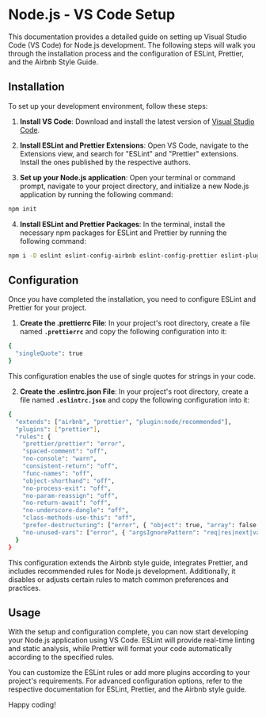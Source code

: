 # Node.js - VS Code Setup

This documentation provides a detailed guide on setting up Visual Studio Code (VS Code) for Node.js development. The following steps will walk you through the installation process and the configuration of ESLint, Prettier, and the Airbnb Style Guide.

## Installation

To set up your development environment, follow these steps:

1. **Install VS Code**: Download and install the latest version of [Visual Studio Code](https://code.visualstudio.com/).

2. **Install ESLint and Prettier Extensions**: Open VS Code, navigate to the Extensions view, and search for "ESLint" and "Prettier" extensions. Install the ones published by the respective authors.

3. **Set up your Node.js application**: Open your terminal or command prompt, navigate to your project directory, and initialize a new Node.js application by running the following command:

```bash
npm init
```

4. **Install ESLint and Prettier Packages**: In the terminal, install the necessary npm packages for ESLint and Prettier by running the following command:

```bash
npm i -D eslint eslint-config-airbnb eslint-config-prettier eslint-plugin-import eslint-plugin-jsx-a11y eslint-plugin-node eslint-plugin-prettier eslint-plugin-react prettier
```

## Configuration

Once you have completed the installation, you need to configure ESLint and Prettier for your project.

1. **Create the .prettierrc File**: In your project's root directory, create a file named **`.prettierrc`** and copy the following configuration into it:

```bash
{
  "singleQuote": true
}
```

This configuration enables the use of single quotes for strings in your code.

2. **Create the .eslintrc.json File**: In your project's root directory, create a file named **`.eslintrc.json`** and copy the following configuration into it:

```bash
{
  "extends": ["airbnb", "prettier", "plugin:node/recommended"],
  "plugins": ["prettier"],
  "rules": {
    "prettier/prettier": "error",
    "spaced-comment": "off",
    "no-console": "warn",
    "consistent-return": "off",
    "func-names": "off",
    "object-shorthand": "off",
    "no-process-exit": "off",
    "no-param-reassign": "off",
    "no-return-await": "off",
    "no-underscore-dangle": "off",
    "class-methods-use-this": "off",
    "prefer-destructuring": ["error", { "object": true, "array": false }],
    "no-unused-vars": ["error", { "argsIgnorePattern": "req|res|next|val" }]
  }
}
```

This configuration extends the Airbnb style guide, integrates Prettier, and includes recommended rules for Node.js development. Additionally, it disables or adjusts certain rules to match common preferences and practices.

## Usage

With the setup and configuration complete, you can now start developing your Node.js application using VS Code. ESLint will provide real-time linting and static analysis, while Prettier will format your code automatically according to the specified rules.

You can customize the ESLint rules or add more plugins according to your project's requirements. For advanced configuration options, refer to the respective documentation for ESLint, Prettier, and the Airbnb style guide.

Happy coding!
